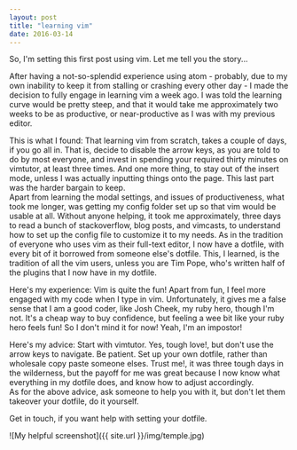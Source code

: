 ```yaml
---
layout: post 
title: "learning vim"
date: 2016-03-14
---
```


So, I'm setting this first post using vim. Let me tell you the story... 

After having a not-so-splendid experience using atom - probably, due to my own inability to keep it from stalling or crashing every other day - I made the decision to fully engage in learning vim a week ago.  I was told the learning curve would be pretty steep, and that it would take me approximately two weeks to be as productive, or near-productive as I was with my previous editor.

This is what I found: 
	That learning vim from scratch, takes a couple of days, if you go all in. That is, decide to disable the arrow keys, as you are told to do by most everyone, and invest in spending your required thirty minutes on vimtutor, at least three times. And one more thing, to stay out of the insert mode, unless I was actually inputting things onto the page. This last part was the harder bargain to keep.  
        Apart from learning the modal settings, and issues of productiveness, what took me longer, was getting my config folder set up so that vim would be usable at all.  Without anyone helping, it took me approximately, three days to read a bunch of stackoverflow, blog posts, and vimcasts, to understand how to set up the config file to customize it to my needs.  As in the tradition of everyone who uses vim as their full-text editor, I now have a dotfile, with every bit of it borrowed from someone else's dotfile.  This, I learned, is the tradition of all the vim users, unless you are Tim Pope, who's written half of the plugins that I now have in my dotfile. 

Here's my experience: 
  Vim is quite the fun! Apart from fun, I feel more engaged with my code when I type in vim. 
  Unfortunately, it gives me a false sense that I am a good coder, like Josh Cheek, my ruby hero, though I'm not.  It's a cheap way to buy confidence, but feeling a wee bit like your ruby hero feels fun! So I don't mind it for now! Yeah, I'm an impostor!

Here's my advice: 
  Start with vimtutor. 
  Yes, tough love!, but don't use the arrow keys to navigate. 
  Be patient. 
  Set up your own dotfile, rather than wholesale copy paste someone elses.  Trust me!, it was three tough days in the wilderness, but the payoff for me was great because I now know what everything in my dotfile does, and know how to adjust accordingly.  
  As for the above advice, ask someone to help you with it, but don't let them takeover your dotfile, do it yourself. 

  Get in touch, if you want help with setting your dotfile. 

  ![My helpful screenshot]({{ site.url }}/img/temple.jpg)
